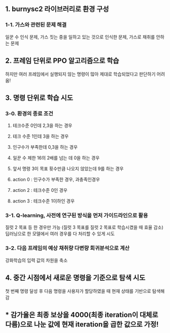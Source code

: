## 1. burnysc2 라이브러리로 환경 구성
### 1-1. 가스와 관련된 문제 해결
일꾼 수 인식 문제, 가스 짓는 중을 일하고 있는 것으로 인식한 문제, 가스로 채취를 안하는 문제

## 2. 프레임 단위로 PPO 알고리즘으로 학습
하지만 여러 프레임에서 실행되지 않는 명령이 많아 제대로 학습되었다고 판단하기 어려움!

## 3. 명령 단위로 학습 시도
### 3-0. 환경의 종료 조건
1. 테크수준 0인데 2,3을 하는 경우
2. 테크 수준 1인데 3을 하는 경우
3. 인구수가 부족한데 0,3을 하는 경우
4. 일꾼 수 제한 16의 2배를 넘는 데 0을 하는 경우
5. 앞서 명령 3이 목표 횟수만큼 나오지 않았는데 9를 하는 경우

1. action 0 : 인구수가 부족한 경우, 과충족인경우
2. action 2 : 테크수준 0인 경우
3. action 3 : 테크수준 1이하인 경우

### 3-1. Q-learning, 사전에 연구된 방식을 먼저 가이드라인으로 활용
질럿 2 목표 등 한 경우만 가능 (질럿 3 목표를 질럿 2 목표로 학습시켰을 때 효율 감소)
딥러닝으로 한 모델에서 여러 경우를 다 처리할 수 있게 시도

### 3-2. 다음 프레임의 예상 채취량 다변량 회귀분석으로 계산
강화학습의 입력 값의 차원을 축소

## 4. 중간 시점에서 새로운 명령을 기준으로 탐색 시도
첫 번째 명령 달성 후 다음 명령을 사용자가 할당하였을 때 현재 상태를 기반으로 탐색해 감

## * 감가율은 최종 보상을 4000(최종 iteration이 대체로 다름)으로 나눈 값에 현재 iteration을 곱한 값으로 가정!